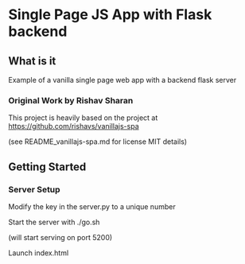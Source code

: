 
# Single Page JS App with Flask backend

## What is it

Example of a vanilla single page web app with a backend flask server

### Original Work by Rishav Sharan

This project is heavily based on the project at 
https://github.com/rishavs/vanillajs-spa

(see README_vanillajs-spa.md for license MIT details)


## Getting Started

### Server Setup
Modify the key in the server.py to a unique number 

Start the server with ./go.sh

(will start serving on port 5200)

Launch index.html


